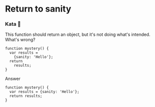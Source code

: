 # Return to sanity

### Kata 🥋

This function should return an object, but it's not doing what's intended. What's wrong?

    function mystery() {
      var results =
        {sanity: 'Hello'};
      return
        results;
    }


Answer



    function mystery() {
      var results = {sanity: 'Hello'};
      return results;
    }
